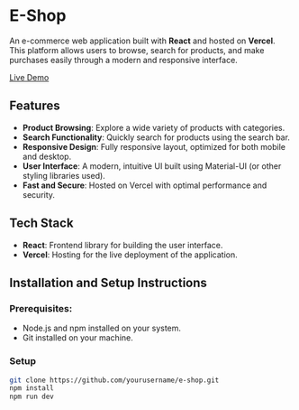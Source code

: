 # E-Shop

An e-commerce web application built with **React** and hosted on **Vercel**. This platform allows users to browse, search for products, and make purchases easily through a modern and responsive interface.

[Live Demo](https://e-shop-pi-henna.vercel.app/)

## Features

- **Product Browsing**: Explore a wide variety of products with categories.
- **Search Functionality**: Quickly search for products using the search bar.
- **Responsive Design**: Fully responsive layout, optimized for both mobile and desktop.
- **User Interface**: A modern, intuitive UI built using Material-UI (or other styling libraries used).
- **Fast and Secure**: Hosted on Vercel with optimal performance and security.
  
## Tech Stack

- **React**: Frontend library for building the user interface.
- **Vercel**: Hosting for the live deployment of the application.

## Installation and Setup Instructions

### Prerequisites:

- Node.js and npm installed on your system.
- Git installed on your machine.

### Setup



   ```bash
   git clone https://github.com/yourusername/e-shop.git
   npm install
   npm run dev
